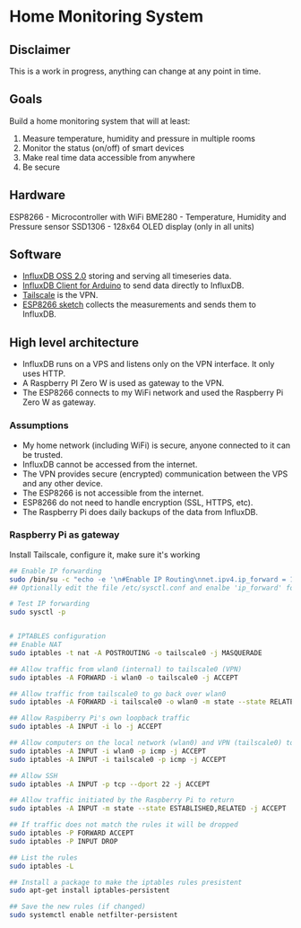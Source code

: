 # Home Monitoring System

## Disclaimer
This is a work in progress, anything can change at any point in time.

## Goals
Build a home monitoring system that will at least:
1. Measure temperature, humidity and pressure in multiple rooms
2. Monitor the status (on/off) of smart devices
3. Make real time data accessible from anywhere
4. Be secure

## Hardware

ESP8266 - Microcontroller with WiFi
BME280 - Temperature, Humidity and Pressure sensor
SSD1306 - 128x64 OLED display (only in all units)

## Software

* [InfluxDB OSS
  2.0](https://docs.influxdata.com/influxdb/v2.0/get-started/) storing
  and serving all timeseries data.
* [InfluxDB Client for
  Arduino](https://github.com/tobiasschuerg/InfluxDB-Client-for-Arduino)
  to send data directly to InfluxDB.
* [Tailscale](https://tailscale.com/) is the VPN.
* [ESP8266 sketch](ESP-01_Weather/ESP-01_Weather.ino) collects the
  measurements and sends them to InfluxDB.

## High level architecture
* InfluxDB runs on a VPS and listens only on the VPN interface. It
  only uses HTTP.
* A Raspberry PI Zero W is used as gateway to the VPN.
* The ESP8266 connects to my WiFi network and used the Raspberry Pi
  Zero W as gateway.

### Assumptions
* My home network (including WiFi) is secure, anyone connected to it
  can be trusted.
* InfluxDB cannot be accessed from the internet.
* The VPN provides secure (encrypted) communication between the VPS
  and any other device.
* The ESP8266 is not accessible from the internet.
* ESP8266 do not need to handle encryption (SSL, HTTPS, etc).
* The Raspberry Pi does daily backups of the data from InfluxDB.

### Raspberry Pi as gateway
Install Tailscale, configure it, make sure it's working

```sh
## Enable IP forwarding
sudo /bin/su -c "echo -e '\n#Enable IP Routing\nnet.ipv4.ip_forward = 1' > /etc/sysctl.conf"
## Optionally edit the file /etc/sysctl.conf and enalbe 'ip_forward' for IPv4 and IPv6

# Test IP forwarding
sudo sysctl -p


# IPTABLES configuration
## Enable NAT
sudo iptables -t nat -A POSTROUTING -o tailscale0 -j MASQUERADE

## Allow traffic from wlan0 (internal) to tailscale0 (VPN)
sudo iptables -A FORWARD -i wlan0 -o tailscale0 -j ACCEPT

## Allow traffic from tailscale0 to go back over wlan0
sudo iptables -A FORWARD -i tailscale0 -o wlan0 -m state --state RELATED,ESTABLISHED -j ACCEPT

## Allow Raspiberry Pi's own loopback traffic
sudo iptables -A INPUT -i lo -j ACCEPT

## Allow computers on the local network (wlan0) and VPN (tailscale0) to ping the Raspberry Pi
sudo iptables -A INPUT -i wlan0 -p icmp -j ACCEPT
sudo iptables -A INPUT -i tailscale0 -p icmp -j ACCEPT

## Allow SSH
sudo iptables -A INPUT -p tcp --dport 22 -j ACCEPT

## Allow traffic initiated by the Raspberry Pi to return
sudo iptables -A INPUT -m state --state ESTABLISHED,RELATED -j ACCEPT

## If traffic does not match the rules it will be dropped
sudo iptables -P FORWARD ACCEPT
sudo iptables -P INPUT DROP

## List the rules
sudo iptables -L

## Install a package to make the iptables rules presistent
sudo apt-get install iptables-persistent

## Save the new rules (if changed)
sudo systemctl enable netfilter-persistent
```

